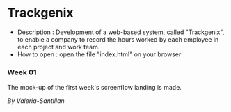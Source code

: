 # Trackgenix
- Description : Development of a web-based system, called "Trackgenix", 
                to enable a company to record the hours worked by each employee in each project and work team. 
- How to open : open the file "index.html" on your browser

### Week 01
The mock-up of the first week's screenflow landing is made.

_By Valeria-Santillan_
